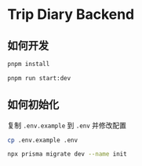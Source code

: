 # Trip Diary Backend

## 如何开发

```bash
pnpm install
```

```bash
pnpm run start:dev
```

## 如何初始化

复制 `.env.example` 到 `.env` 并修改配置 

```bash
cp .env.example .env
```

```bash
npx prisma migrate dev --name init
```